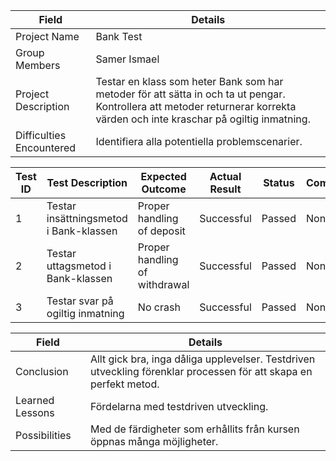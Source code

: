 | Field                   | Details                                                                                                                                               |
|-------------------------|-------------------------------------------------------------------------------------------------------------------------------------------------------|
| Project Name            | Bank Test                                                                                                                                             |
| Group Members           | Samer Ismael                                                                                                                                          |
| Project Description     | Testar en klass som heter Bank som har metoder för att sätta in och ta ut pengar. Kontrollera att metoder returnerar korrekta värden och inte kraschar på ogiltig inmatning. |
| Difficulties Encountered| Identifiera alla potentiella problemscenarier.                                                                                                          |

| Test ID | Test Description                     | Expected Outcome          | Actual Result     | Status | Comments |
| ---     | ---                                 | ---                       | ---               | ---    | ---      |
| 1       | Testar insättningsmetod i Bank-klassen| Proper handling of deposit| Successful        | Passed | None     |
| 2       | Testar uttagsmetod i Bank-klassen| Proper handling of withdrawal| Successful   | Passed | None     |
| 3       | Testar svar på ogiltig inmatning   | No crash                  | Successful        | Passed | None     |

| Field              | Details                                                              |
|--------------------|----------------------------------------------------------------------|
| Conclusion         | Allt gick bra, inga dåliga upplevelser. Testdriven utveckling förenklar processen för att skapa en perfekt metod. |
| Learned Lessons    | Fördelarna med testdriven utveckling.                             |
| Possibilities      | Med de färdigheter som erhållits från kursen öppnas många möjligheter.  |
